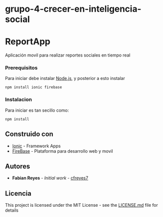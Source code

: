 # grupo-4-crecer-en-inteligencia-social

# ReportApp

Aplicación movil para realizar reportes sociales en tiempo real


### Prerequisitos

Para iniciar debe instalar [Node.js](https://nodejs.org/es/), y posterior a esto instalar

```
npm install ionic firebase
```
### Instalacion

Para iniciar es tan secillo como:

```
npm install
```

## Construido con

* [Ionic](https://ionicframework.com/) - Framework Apps
* [FireBase](https://firebase.google.com/?hl=es-419) - Plataforma para desarrollo web y movil

## Autores

* **Fabian Reyes** - *Initial work* - [cfreyes7](https://github.com/cfreyes7)

## Licencia

This project is licensed under the MIT License - see the [LICENSE.md](LICENSE.md) file for details
